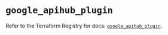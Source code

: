 # `google_apihub_plugin`

Refer to the Terraform Registry for docs: [`google_apihub_plugin`](https://registry.terraform.io/providers/hashicorp/google/6.49.2/docs/resources/apihub_plugin).
